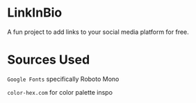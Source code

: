 # LinkInBio
A fun project to add links to your social media platform for free.

# Sources Used
`Google Fonts` specifically Roboto Mono

`color-hex.com` for color palette inspo
